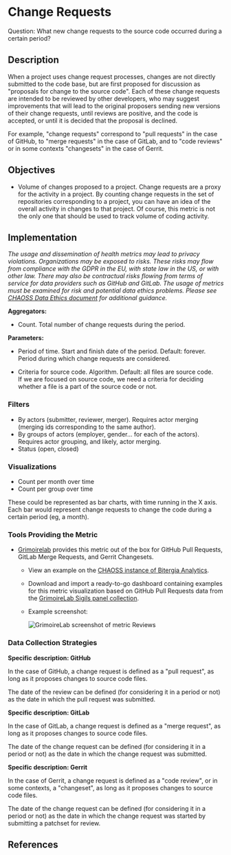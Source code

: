 # Change Requests

Question: What new change requests to the source code occurred during a certain period?

## Description
When a project uses change request processes, changes are not directly
submitted to the code base, but are first proposed for discussion
as "proposals for change to the source code".
Each of these change requests are intended to be reviewed by other developers,
who may suggest improvements that will lead to the original proposers
sending new versions of their change requests, until reviews are
positive, and the code is accepted, or until it is decided that
the proposal is declined.

For example, "change requests" correspond to "pull requests" in the case of GitHub,
to "merge requests" in the case of GitLab, and to "code reviews"
or in some contexts "changesets" in the case of Gerrit.


## Objectives
* Volume of changes proposed to a project.
    Change requests are a proxy for the activity in a project.
    By counting change requests in the set of repositories corresponding
    to a project, you can have an idea of the overall activity in
    changes to that project.
    Of course, this metric is not the only one that should be
    used to track volume of coding activity.


## Implementation
*The usage and dissemination of health metrics may lead to privacy violations. Organizations may be exposed to risks. These risks may flow from compliance with the GDPR in the EU, with state law in the US, or with other law. There may also be contractual risks flowing from terms of service for data providers such as GitHub and GitLab. The usage of metrics must be examined for risk and potential data ethics problems. Please see [CHAOSS Data Ethics document](https://github.com/chaoss/community/blob/main/data-use-statement.md) for additional guidance.*

**Aggregators:**
* Count. Total number of change requests during the period.

**Parameters:**

* Period of time. Start and finish date of the period. Default: forever.  
    Period during which change requests are considered.

* Criteria for source code. Algorithm. Default: all files are source code.  
    If we are focused on source code, we need a criteria for deciding
    whether a file is a part of the source code or not.


### Filters

* By actors (submitter, reviewer, merger). Requires actor merging
(merging ids corresponding to the same author).
* By groups of actors (employer, gender... for each of the actors).
Requires actor grouping, and likely, actor merging.
* Status (open, closed)


### Visualizations

* Count per month over time
* Count per group over time

These could be represented as bar charts, with time running in the X axis.
Each bar would represent change requests to change the code
during a certain period (eg, a month).



### Tools Providing the Metric

* [Grimoirelab](https://chaoss.github.io/grimoirelab) provides this metric out of the box for GitHub Pull Requests, GitLab Merge Requests, and Gerrit Changesets.  
  - View an example on the [CHAOSS instance of Bitergia Analytics](https://chaoss.biterg.io/app/kibana#/dashboard/GitHub-Pull-Requests).  
  - Download and import a ready-to-go dashboard containing examples for this metric visualization based on GitHub Pull Requests data from the [GrimoireLab Sigils panel collection](https://chaoss.github.io/grimoirelab-sigils/panels/github-pullrequests/).
  - Example screenshot: 
    
    ![GrimoireLab screenshot of metric Reviews](https://raw.githubusercontent.com/chaoss/wg-evolution/main/focus-areas/code-development-process-quality/images/change-requests_grimoirelab.png)

### Data Collection Strategies

**Specific description: GitHub**

In the case of GitHub, a change request is defined as a "pull request",
as long as it proposes changes to source code files.

The date of the review can be defined (for considering it in a period or not)
as the date in which the pull request was submitted.

**Specific description: GitLab**

In the case of GitLab, a change request is defined as a "merge request",
as long as it proposes changes to source code files.

The date of the change request can be defined (for considering it in a period or not)
as the date in which the change request was submitted.

**Specific description: Gerrit**

In the case of Gerrit, a change request is defined as a "code review",
or in some contexts, a "changeset",
as long as it proposes changes to source code files.

The date of the change request can be defined (for considering it in a period or not)
as the date in which the change request was started by submitting a
patchset for review.

## References
